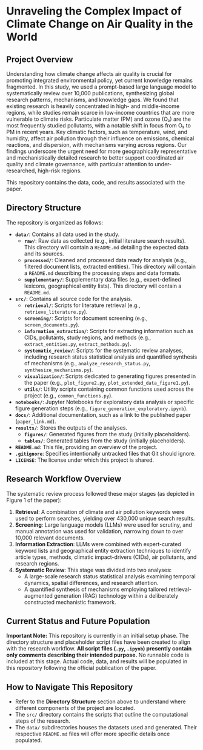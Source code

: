 # Unraveling the Complex Impact of Climate Change on Air Quality in the World

## Project Overview

Understanding how climate change affects air quality is crucial for promoting integrated environmental policy, yet current knowledge remains fragmented. In this study, we used a prompt-based large language model to systematically review over 10,000 publications, synthesizing global research patterns, mechanisms, and knowledge gaps. We found that existing research is heavily concentrated in high- and middle-income regions, while studies remain scarce in low-income countries that are more vulnerable to climate risks. Particulate matter (PM) and ozone (O₃) are the most frequently studied pollutants, with a notable shift in focus from O₃ to PM in recent years. Key climatic factors, such as temperature, wind, and humidity, affect air pollution through their influence on emissions, chemical reactions, and dispersion, with mechanisms varying across regions. Our findings underscore the urgent need for more geographically representative and mechanistically detailed research to better support coordinated air quality and climate governance, with particular attention to under-researched, high-risk regions.

This repository contains the data, code, and results associated with the paper.

## Directory Structure

The repository is organized as follows:

-   **`data/`**: Contains all data used in the study.
    -   **`raw/`**: Raw data as collected (e.g., initial literature search results). This directory will contain a `README.md` detailing the expected data and its sources.
    -   **`processed/`**: Cleaned and processed data ready for analysis (e.g., filtered document lists, extracted entities). This directory will contain a `README.md` describing the processing steps and data formats.
    -   **`supplementary/`**: Supplementary data files (e.g., expert-defined lexicons, geographical entity lists). This directory will contain a `README.md`.
-   **`src/`**: Contains all source code for the analysis.
    -   **`retrieval/`**: Scripts for literature retrieval (e.g., `retrieve_literature.py`).
    -   **`screening/`**: Scripts for document screening (e.g., `screen_documents.py`).
    -   **`information_extraction/`**: Scripts for extracting information such as CIDs, pollutants, study regions, and methods (e.g., `extract_entities.py`, `extract_methods.py`).
    -   **`systematic_review/`**: Scripts for the systematic review analyses, including research status statistical analysis and quantified synthesis of mechanisms (e.g., `analyze_research_status.py`, `synthesize_mechanisms.py`).
    -   **`visualization/`**: Scripts dedicated to generating figures presented in the paper (e.g., `plot_figure2.py`, `plot_extended_data_figure1.py`).
    -   **`utils/`**: Utility scripts containing common functions used across the project (e.g., `common_functions.py`).
-   **`notebooks/`**: Jupyter Notebooks for exploratory data analysis or specific figure generation steps (e.g., `figure_generation_exploratory.ipynb`).
-   **`docs/`**: Additional documentation, such as a link to the published paper (`paper_link.md`).
-   **`results/`**: Stores the outputs of the analyses.
    -   **`figures/`**: Generated figures from the study (initially placeholders).
    -   **`tables/`**: Generated tables from the study (initially placeholders).
-   **`README.md`**: This file, providing an overview of the project.
-   **`.gitignore`**: Specifies intentionally untracked files that Git should ignore.
-   **`LICENSE`**: The license under which this project is shared.

## Research Workflow Overview

The systematic review process followed these major stages (as depicted in Figure 1 of the paper):

1.  **Retrieval**: A combination of climate and air pollution keywords were used to perform searches, yielding over 430,000 unique search results.
2.  **Screening**: Large language models (LLMs) were used for scrutiny, and manual annotation was used for validation, narrowing down to over 10,000 relevant documents.
3.  **Information Extraction**: LLMs were combined with expert-curated keyword lists and geographical entity extraction techniques to identify article types, methods, climatic impact-drivers (CIDs), air pollutants, and research regions.
4.  **Systematic Review**: This stage was divided into two analyses:
    *   A large-scale research status statistical analysis examining temporal dynamics, spatial differences, and research attention.
    *   A quantified synthesis of mechanisms employing tailored retrieval-augmented generation (RAG) technology within a deliberately constructed mechanistic framework.

## Current Status and Future Population

**Important Note:** This repository is currently in an initial setup phase.
The directory structure and placeholder script files have been created to align with the research workflow.
**All script files (`.py`, `.ipynb`) presently contain only comments describing their intended purpose.** No runnable code is included at this stage.
Actual code, data, and results will be populated in this repository following the official publication of the paper.

## How to Navigate This Repository

-   Refer to the **Directory Structure** section above to understand where different components of the project are located.
-   The `src/` directory contains the scripts that outline the computational steps of the research.
-   The `data/` subdirectories houses the datasets used and generated. Their respective `README.md` files will offer more specific details once populated.
